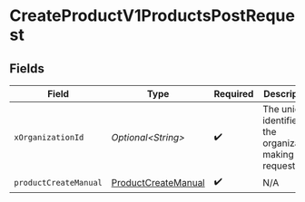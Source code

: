 # CreateProductV1ProductsPostRequest


## Fields

| Field                                                                 | Type                                                                  | Required                                                              | Description                                                           | Example                                                               |
| --------------------------------------------------------------------- | --------------------------------------------------------------------- | --------------------------------------------------------------------- | --------------------------------------------------------------------- | --------------------------------------------------------------------- |
| `xOrganizationId`                                                     | *Optional\<String>*                                                   | :heavy_check_mark:                                                    | The unique identifier for the organization making the request         | org_12345                                                             |
| `productCreateManual`                                                 | [ProductCreateManual](../../models/components/ProductCreateManual.md) | :heavy_check_mark:                                                    | N/A                                                                   |                                                                       |